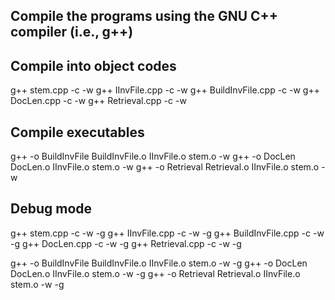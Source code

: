 ##

## Compile the programs using the GNU C++ compiler (i.e., g++)

##

## Compile into object codes

g++ stem.cpp -c -w
g++ IInvFile.cpp -c -w
g++ BuildInvFile.cpp -c -w
g++ DocLen.cpp -c -w
g++ Retrieval.cpp -c -w

## Compile executables

g++ -o BuildInvFile BuildInvFile.o IInvFile.o stem.o -w
g++ -o DocLen DocLen.o IInvFile.o stem.o -w
g++ -o Retrieval Retrieval.o IInvFile.o stem.o -w

## Debug mode

g++ stem.cpp -c -w -g
g++ IInvFile.cpp -c -w -g
g++ BuildInvFile.cpp -c -w -g
g++ DocLen.cpp -c -w -g
g++ Retrieval.cpp -c -w -g

g++ -o BuildInvFile BuildInvFile.o IInvFile.o stem.o -w -g
g++ -o DocLen DocLen.o IInvFile.o stem.o -w -g
g++ -o Retrieval Retrieval.o IInvFile.o stem.o -w -g
